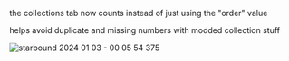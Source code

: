 the collections tab now counts instead of just using the "order" value

helps avoid duplicate and missing numbers with modded collection stuff

![starbound 2024 01 03 - 00 05 54 375](https://github.com/patmanf/sb-collection-numberer/assets/27874300/defa8058-6266-44b9-bc59-372726b53901)
